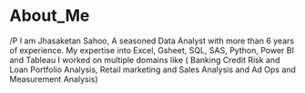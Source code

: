 # About_Me
/P I am Jhasaketan Sahoo, A seasoned Data Analyst with more than 6 years of experience.
My expertise into Excel, Gsheet, SQL, SAS, Python, Power BI and Tableau
I worked on multiple domains like ( Banking Credit Risk and Loan Portfolio Analysis, Retail marketing and Sales Analysis and Ad Ops and Measurement Analysis) 
